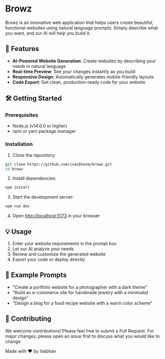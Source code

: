 # Browz

Browz is an innovative web application that helps users create beautiful, functional websites using natural language prompts. Simply describe what you want, and our AI will help you build it.

## 🚀 Features

- **AI-Powered Website Generation**: Create websites by describing your needs in natural language
- **Real-time Preview**: See your changes instantly as you build
- **Responsive Design**: Automatically generates mobile-friendly layouts
- **Code Export**: Get clean, production-ready code for your website

## 🛠️ Getting Started

### Prerequisites

- Node.js (v14.0.0 or higher)
- npm or yarn package manager

### Installation

1. Clone the repository:
```bash
git clone https://github.com/ivaibhavm/browz.git
cd browz
```

2. Install dependencies:
```bash
npm install
```

3. Start the development server:
```bash
npm run dev
```

4. Open [http://localhost:5173](http://localhost:5173) in your browser

## 💡 Usage

1. Enter your website requirements in the prompt box
2. Let our AI analyze your needs
3. Review and customize the generated website
4. Export your code or deploy directly

## 📝 Example Prompts

- "Create a portfolio website for a photographer with a dark theme"
- "Build an e-commerce site for handmade jewelry with a minimalist design"
- "Design a blog for a food recipe website with a warm color scheme"

## 🤝 Contributing

We welcome contributions! Please feel free to submit a Pull Request. For major changes, please open an issue first to discuss what you would like to change.

Made with ❤️ by Vaibhav
